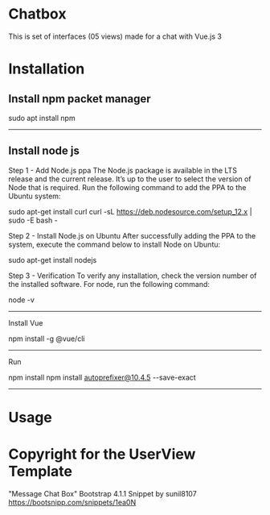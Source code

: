 # Chatbox
This is set of interfaces (05 views) made for a chat with Vue.js 3


# Installation
Install npm packet manager
----------------------------------------------
sudo apt install npm


----------------------------------------------
Install node js
----------------------------------------------
Step 1 - Add Node.js ppa
The Node.js package is available in the LTS release and the current release. It’s up to the user to select the version of Node that is required. Run the following command to add the PPA to the Ubuntu system:

sudo apt-get install curl
curl -sL https://deb.nodesource.com/setup_12.x | sudo -E bash -

Step 2 - Install Node.js on Ubuntu
After successfully adding the PPA to the system, execute the command below to install Node on Ubuntu:

sudo apt-get install nodejs

Step 3 - Verification
To verify any installation, check the version number of the installed software. For node, run the following command:

node -v

---------------------------------------------
Install Vue

npm install -g @vue/cli


--------------------------------------------
Run 

npm install
npm install autoprefixer@10.4.5 --save-exact

---------------------------------------------


# Usage

# Copyright for the UserView Template
"Message Chat Box"
Bootstrap 4.1.1 Snippet by sunil8107
https://bootsnipp.com/snippets/1ea0N
